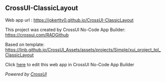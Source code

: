 ## CrossUI-ClassicLayout
Web app url : https://jokerttv0.github.io/CrossUI-ClassicLayout

This project was created by CrossUI No-Code App Builder: https://crossui.com/RADGithub

Based on template: https://linb.github.io/CrossUI_Assets/assets/projects/Simple/xui_project_tpl_ClassicLayout

Click [here](https://crossui.com/RADGithub/#!from=github&owner=jokerttv0&repo=CrossUI-ClassicLayout) to edit this web app in CrossUI No-Code App Builder

<i>Powered by [CrossUI](https://crossui.com)</i>
